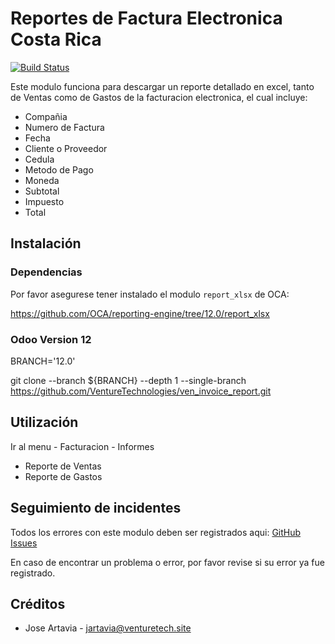 # Reportes de Factura Electronica Costa Rica

[![Build Status](https://app.travis-ci.com/jartavia05/ven_invoice_report.svg?branch=12.0)](https://app.travis-ci.com/jartavia05/ven_invoice_report)


Este modulo funciona para descargar un reporte detallado en excel, tanto de Ventas como de Gastos de la facturacion electronica, el cual incluye:

- Compañia	
- Numero de Factura	
- Fecha	
- Cliente o Proveedor	
- Cedula	
- Metodo de Pago	
- Moneda	
- Subtotal	
- Impuesto	
- Total

## Instalación

### Dependencias 
Por favor asegurese tener instalado el modulo ``report_xlsx`` de OCA:

https://github.com/OCA/reporting-engine/tree/12.0/report_xlsx

### Odoo Version 12
BRANCH='12.0'

git clone --branch ${BRANCH} --depth 1 --single-branch https://github.com/VentureTechnologies/ven_invoice_report.git


## Utilización


Ir al menu - Facturacion - Informes
- Reporte de Ventas
- Reporte de Gastos

## Seguimiento de incidentes


Todos los errores con este modulo deben ser registrados aqui: [GitHub Issues](https://github.com/VentureTechnologies/ven_invoice_report/issues)

En caso de encontrar un problema o error, por favor revise si su error ya fue registrado.


## Créditos

* Jose Artavia - <jartavia@venturetech.site>

